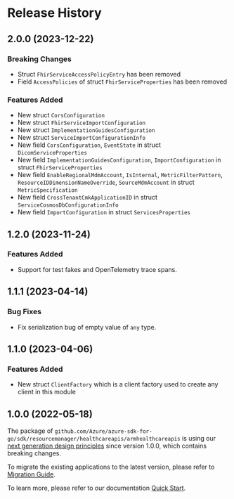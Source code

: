 # Release History

## 2.0.0 (2023-12-22)
### Breaking Changes

- Struct `FhirServiceAccessPolicyEntry` has been removed
- Field `AccessPolicies` of struct `FhirServiceProperties` has been removed

### Features Added

- New struct `CorsConfiguration`
- New struct `FhirServiceImportConfiguration`
- New struct `ImplementationGuidesConfiguration`
- New struct `ServiceImportConfigurationInfo`
- New field `CorsConfiguration`, `EventState` in struct `DicomServiceProperties`
- New field `ImplementationGuidesConfiguration`, `ImportConfiguration` in struct `FhirServiceProperties`
- New field `EnableRegionalMdmAccount`, `IsInternal`, `MetricFilterPattern`, `ResourceIDDimensionNameOverride`, `SourceMdmAccount` in struct `MetricSpecification`
- New field `CrossTenantCmkApplicationID` in struct `ServiceCosmosDbConfigurationInfo`
- New field `ImportConfiguration` in struct `ServicesProperties`


## 1.2.0 (2023-11-24)
### Features Added

- Support for test fakes and OpenTelemetry trace spans.


## 1.1.1 (2023-04-14)
### Bug Fixes

- Fix serialization bug of empty value of `any` type.


## 1.1.0 (2023-04-06)
### Features Added

- New struct `ClientFactory` which is a client factory used to create any client in this module


## 1.0.0 (2022-05-18)

The package of `github.com/Azure/azure-sdk-for-go/sdk/resourcemanager/healthcareapis/armhealthcareapis` is using our [next generation design principles](https://azure.github.io/azure-sdk/general_introduction.html) since version 1.0.0, which contains breaking changes.

To migrate the existing applications to the latest version, please refer to [Migration Guide](https://aka.ms/azsdk/go/mgmt/migration).

To learn more, please refer to our documentation [Quick Start](https://aka.ms/azsdk/go/mgmt).